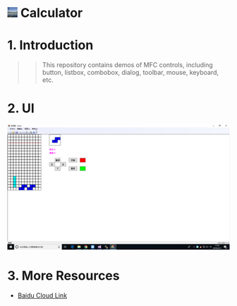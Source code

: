 [<img height="23" src="https://github.com/lh9171338/Outline/blob/master/icon.jpg"/>](https://github.com/lh9171338/Outline) Calculator
===

# 1. Introduction
>>This repository contains demos of MFC controls, including button, listbox, combobox, dialog, toolbar, mouse, keyboard, etc.

# 2. UI
![image](https://github.com/lh9171338/MFC/blob/Calculator/UI.png)

# 3. More Resources
 - [Baidu Cloud Link](https://pan.baidu.com/s/1FYlLz-fQTbl7fiXLtHaM6g)

